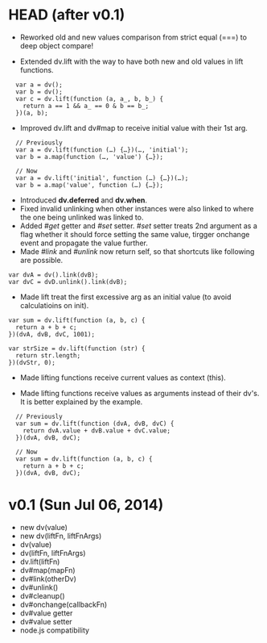 HEAD (after v0.1)
=================

- Reworked old and new values comparison from strict equal (===) to deep object compare!

- Extended dv.lift with the way to have both new and old values in lift functions.
```
  var a = dv();
  var b = dv();
  var c = dv.lift(function (a, a_, b, b_) {
    return a == 1 && a_ == 0 & b == b_;
  })(a, b);
```

- Improved dv.lift and dv#map to receive initial value with their 1st arg.
```
  // Previously
  var a = dv.lift(function (…) {…})(…, 'initial');
  var b = a.map(function (…, 'value') {…});

  // Now
  var a = dv.lift('initial', function (…) {…})(…);
  var b = a.map('value', function (…) {…});
```

- Introduced **dv.deferred** and **dv.when**.
- Fixed invalid unlinking when other instances were also linked to where the one being unlinked was linked to.
- Added _#get_ getter and _#set_ setter. _#set_ setter treats
  2nd argument as a flag whether it should force setting the same
  value, tirgger onchange event and propagate the value further.
- Made _#link_ and _#unlink_ now return self, so that shortcuts like following are possible.

```
var dvA = dv().link(dvB);
var dvC = dvD.unlink().link(dvB);
```
- Made lift treat the first excessive arg as an initial value (to avoid calculatioins on init).

```
var sum = dv.lift(function (a, b, c) {
  return a + b + c;
})(dvA, dvB, dvC, 1001);

var strSize = dv.lift(function (str) {
  return str.length;
})(dvStr, 0);
```
- Made lifting functions receive current values as context (this).

- Made lifting functions receive values as arguments instead of their dv's. It is better explained by the example.
```
  // Previously
  var sum = dv.lift(function (dvA, dvB, dvC) {
    return dvA.value + dvB.value + dvC.value;
  })(dvA, dvB, dvC);

  // Now
  var sum = dv.lift(function (a, b, c) {
    return a + b + c;
  })(dvA, dvB, dvC);
```


v0.1 (Sun Jul 06, 2014)
=======================
- new dv(value)
- new dv(liftFn, liftFnArgs)
- dv(value)
- dv(liftFn, liftFnArgs)
- dv.lift(liftFn)
- dv#map(mapFn)
- dv#link(otherDv)
- dv#unlink()
- dv#cleanup()
- dv#onchange(callbackFn)
- dv#value getter
- dv#value setter
- node.js compatibility